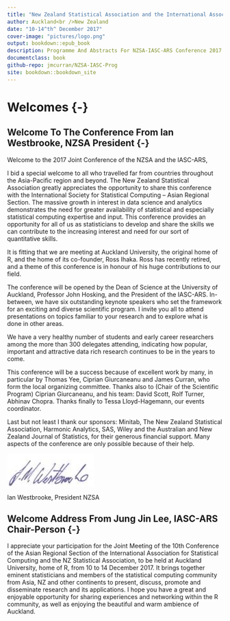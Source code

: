 ```yaml
--- 
title: "New Zealand Statistical Association and the International Association of Statistical Computing (Asian Regional Section) Joint Conference 2017"
author: Auckland<br />New Zealand
date: "10-14^th^ December 2017"
cover-image: "pictures/logo.png"
output: bookdown::epub_book
description: Programme And Abstracts For NZSA-IASC-ARS Conference 2017
documentclass: book
github-repo: jmcurran/NZSA-IASC-Prog
site: bookdown::bookdown_site
---
```


# Welcomes {-}

## Welcome To The Conference From Ian Westbrooke, NZSA President {-}

Welcome to the 2017 Joint Conference of the NZSA and the IASC-ARS,
 
I bid a special welcome to all who travelled far from countries throughout the Asia-Pacific region and beyond. The New Zealand Statistical Association greatly appreciates the opportunity to share this conference with the International Society for Statistical Computing – Asian Regional Section. The massive growth in interest in data science and analytics demonstrates the need for greater availability of statistical and especially statistical computing expertise and input. This conference provides an opportunity for all of us as statisticians to develop and share the skills we can contribute to the increasing interest and need for our sort of quantitative skills.
 
It is fitting that we are meeting at Auckland University, the original home of R, and the home of its co-founder, Ross Ihaka. Ross has recently retired, and a theme of this conference is in honour of his huge contributions to our field.
 
The conference will be opened by the Dean of Science at the University of Auckland, Professor John Hosking, and the President of the IASC-ARS.  In-between, we have six outstanding keynote speakers who set the framework for an exciting and diverse scientific program. I invite you all to attend presentations on topics familiar to your research and to explore what is done in other areas.
 
We have a very healthy number of students and early career researchers among the more than 300 delegates attending, indicating how popular, important and attractive data rich research continues to be in the years to come.
 
This conference will be a success because of excellent work by many, in particular by Thomas Yee, Ciprian Giurcaneanu and James Curran, who form the local organizing committee. Thanks also to (Chair of the Scientific Program) Ciprian Giurcaneanu, and his team: David Scott, Rolf Turner, Abhinav Chopra. Thanks finally to Tessa Lloyd-Hagemann, our events coordinator.

Last but not least I thank our sponsors: Minitab, The New Zealand Statistical Association, Harmonic Analytics, SAS, Wiley and the Australian and New Zealand Journal of Statistics,  for their generous financial support. Many aspects of the conference are only possible because of their help.

![](pictures/iansig.png)

Ian Westbrooke, President NZSA<br />

## Welcome Address From Jung Jin Lee, IASC-ARS Chair-Person {-}


I appreciate your participation for the Joint Meeting of the 10th
Conference of the Asian Regional Section of the International
Association for Statistical Computing and the NZ Statistical
Association, to be held at Auckland University, home of R, from 10 to
14 December 2017. It brings together eminent statisticians and members
of the statistical computing community from Asia, NZ and other
continents to present, discuss, promote and disseminate research and
its applications. I hope you have a great and enjoyable opportunity
for sharing experiences and networking within the R community, as well
as enjoying the beautiful and warm ambience of Auckland.





